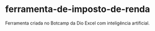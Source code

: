# ferramenta-de-imposto-de-renda
Ferramenta criada no Botcamp da Dio  Excel com inteligência artificial. 
